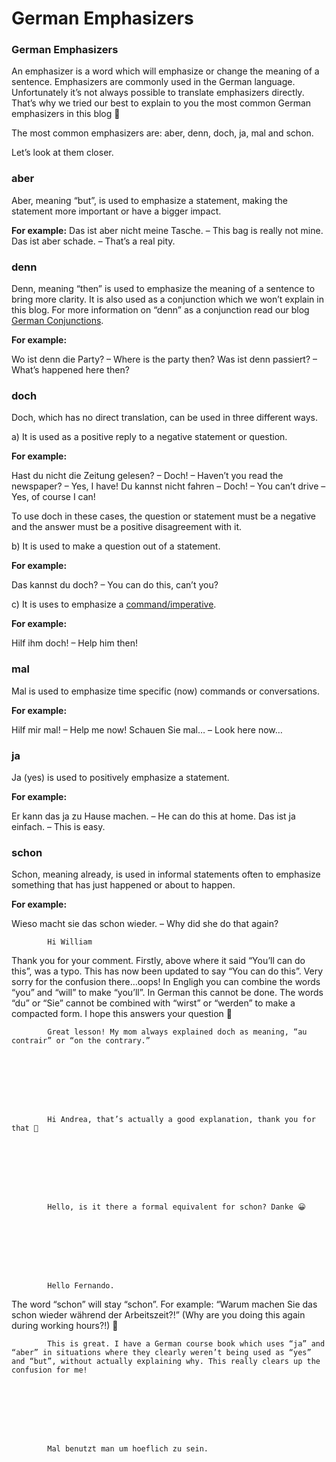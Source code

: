 # German Emphasizers

[](http://www.jabbalab.com/blog/wp-content/uploads/2012/02/emphaziser.jpg)

### German Emphasizers

An emphasizer is a word which will emphasize or change the meaning of a sentence. Emphasizers are commonly used in the German language. Unfortunately it’s not always possible to translate emphasizers directly. That’s why we tried our best to explain to you the most common German emphasizers in this blog 🙂

The most common emphasizers are: aber, denn, doch, ja, mal and schon.

Let’s look at them closer.

### aber

Aber, meaning “but”, is used to emphasize a statement, making the statement more important or have a bigger impact. 

**For example:**
Das ist aber nicht meine Tasche. – This bag is really not mine.
Das ist aber schade. – That’s a real pity.

### denn

Denn, meaning “then” is used to emphasize the meaning of a sentence to bring more clarity. It is also used as a conjunction which we won’t explain in this blog. For more information on “denn” as a conjunction read our blog [German Conjunctions](../2256/german-conjunctions.html).

**For example:**

Wo ist denn die Party? – Where is the party then?
Was ist denn passiert? – What’s happened here then?

### doch

Doch, which has no direct translation, can be used in three different ways. 

a) It is used as a positive reply to a negative statement or question.

**For example:**

Hast du nicht die Zeitung gelesen? – Doch! – Haven’t you read the newspaper? – Yes, I have!
Du kannst nicht fahren – Doch! – You can’t drive – Yes, of course I can!

To use doch in these cases, the question or statement must be a negative and the answer must be a positive disagreement with it.

b) It is used to make a question out of a statement.

**For example:** 

Das kannst du doch? – You can do this, can’t you?

c) It is uses to emphasize a [command/imperative](../1516/commands-in-german-imperative.html).

**For example:** 

Hilf ihm doch! – Help him then!

### mal

Mal is used to emphasize time specific (now) commands or conversations.

**For example:** 

Hilf mir mal! – Help me now!
Schauen Sie mal… – Look here now…

### ja

Ja (yes) is used to positively emphasize a statement.

**For example:**

Er kann das ja zu Hause machen. – He can do this at home.
Das ist ja einfach. – This is easy.

### schon

Schon, meaning already, is used in informal statements often to emphasize something that has just happened or about to happen.

**For example:**

Wieso macht sie das schon wieder. – Why did she do that again?     

                    


        
        
            Hi William
Thank you for your comment. Firstly, above where it said “You’ll can do this”, was a typo. This has now been updated to say “You can do this”. Very sorry for the confusion there…oops!
In Engligh you can combine the words “you” and “will” to make “you’ll”. In German this cannot be done. The words “du” or “Sie” cannot be combined with “wirst” or “werden” to make a compacted form.
I hope this answers your question 🙂

        

    


        
        
            Great lesson! My mom always explained doch as meaning, “au contrair” or “on the contrary.”

        

    


        
        
            Hi Andrea, that’s actually a good explanation, thank you for that 🙂

        

    


        
        
            Hello, is it there a formal equivalent for schon? Danke 😀

        

    


        
        
            Hello Fernando. 
The word “schon” will stay “schon”. For example: “Warum machen Sie das schon wieder während der Arbeitszeit?!” (Why are you doing this again during working hours?!) 🙂

        

    


        
        
            This is great. I have a German course book which uses “ja” and “aber” in situations where they clearly weren’t being used as “yes” and “but”, without actually explaining why. This really clears up the confusion for me!

        

    


        
        
            Mal benutzt man um hoeflich zu sein.

        

    
